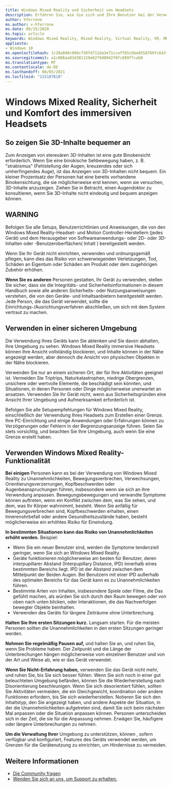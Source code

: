 ```yaml
---
title: Windows Mixed Reality und Sicherheit von Headsets
description: Erfahren Sie, wie Sie sich und Ihre Benutzer bei der Verwendung von apps fehlerfrei, sicher und Windows Mixed Reality können.
author: hferrone
ms.author: v-hferrone
ms.date: 09/15/2020
ms.topic: article
keywords: Windows Mixed Reality, Mixed Reality, Virtual Reality, VR, MR, Feedback, Feedback-Hub, Fehler
appliesto:
- Windows 10
ms.openlocfilehash: 1c28a049c966cf50fd711da3e71cceff65cbbe8558769fc643f3e2065539caf4
ms.sourcegitcommit: a1c086aa83d381129e62f9d8942f0fc889ffcab0
ms.translationtype: MT
ms.contentlocale: de-DE
ms.lasthandoff: 08/05/2021
ms.locfileid: "115187810"
---
```

# <a name="windows-mixed-reality-immersive-headset-health-safety-and-comfort"></a>Windows Mixed Reality, Sicherheit und Komfort des immersiven Headsets

## <a name="to-view-3d-content-more-comfortably"></a>So zeigen Sie 3D-Inhalte bequemer an

Zum Anzeigen von stereoären 3D-Inhalten ist eine gute Binokensicht erforderlich. Wenn Sie eine binokische Sehbewegung haben, z. B. "strabismus" (Fehlstellung der Augen, kreuzendes oder sich umherfingendes Auge), ist das Anzeigen von 3D-Inhalten nicht bequem. Ein kleiner Prozentsatz der Personen hat eine bereits vorhandene Binokensichtung, die sie möglicherweise erst kennen, wenn sie versuchen, 3D-Inhalte anzuzeigen. Ziehen Sie in Betracht, einen Augendoktor zu konsultieren, wenn Sie 3D-Inhalte nicht eindeutig und bequem anzeigen können.

## <a name="warning"></a>WARNING

Befolgen Sie alle Setups, Benutzerrichtlinien und Anweisungen, die von den Windows Mixed Reality-Headset- und Motion Controller-Herstellern (jedes Gerät) und dem Herausgeber von Softwareanwendungs- oder 2D- oder 3D-Inhalten oder -Benutzeroberflächen( Inhalt ) bereitgestellt werden.

Wenn Sie Ihr Gerät nicht einrichten, verwenden und ordnungsgemäß pflegen, kann dies das Risiko von schwerwiegenden Verletzungen, Tod, Schäden an Eigentum oder Schäden am Produkt oder dem zugehörigen Zubehör erhöhen.

**Wenn Sie es anderen** Personen gestatten, Ihr Gerät zu verwenden, stellen Sie sicher, dass sie die Integritäts- und Sicherheitsinformationen in diesem Handbuch sowie alle anderen Sicherheits- oder Nutzungsanweisungen verstehen, die von den Geräte- und Inhaltsanbietern bereitgestellt werden. Jede Person, die das Gerät verwendet, sollte die Einrichtungs-/Ausrichtungsverfahren abschließen, um sich mit dem System vertraut zu machen.

## <a name="use-in-safe-surroundings"></a>Verwenden in einer sicheren Umgebung

Die Verwendung Ihres Geräts kann Sie ablenken und Sie davon abhalten, Ihre Umgebung zu sehen. Windows Mixed Reality immersive Headsets können Ihre Ansicht vollständig blockieren, und Inhalte können in der Nähe angezeigt werden, aber dennoch die Ansicht von physischen Objekten in der Nähe blockieren.

Verwenden Sie nur an einem sicheren Ort, der für Ihre Aktivitäten geeignet ist. Vermeiden Sie Triptrips, Naturkatastrophen, niedrige Obergrenzen, unsichere oder wertvolle Elemente, die beschädigt sein könnten, und Situationen, in denen Personen oder Dinge möglicherweise unerwartet an ansatzen. Verwenden Sie Ihr Gerät nicht, wenn aus Sicherheitsgründen eine Ansicht Ihrer Umgebung und Aufmerksamkeit erforderlich ist.

Befolgen Sie alle Setupempfehlungen für Windows Mixed Reality, einschließlich der Verwendung Ihres Headsets zum Erstellen einer Grenze. Ihre PC-Einrichtung und einige Anwendungen oder Erfahrungen können zu Verzögerungen oder Fehlern in der Begrenzungsanzeige führen. Seien Sie stets vorsichtig, und beachten Sie Ihre Umgebung, auch wenn Sie eine Grenze erstellt haben.

## <a name="using-windows-mixed-reality-comfortably"></a>Verwenden Windows Mixed Reality-Funktionalität

**Bei einigen** Personen kann es bei der Verwendung von Windows Mixed Reality zu Unannehmlichkeiten, Bewegungsverbrechen, Verwechsungen, Orientierungsverzerrungen, Kopfbeschwerden oder Augenbeanspruchungen führen, insbesondere wenn sie sich an ihre Verwendung anpassen. Bewegungsbewegungen und verwandte Symptome können auftreten, wenn ein Konflikt zwischen dem, was Sie sehen, und dem, was Ihr Körper wahrnimmt, besteht. Wenn Sie anfällig für Bewegungsverbrechen sind, Kopfbeschwerden erhalten, einen Innerenohrbefall oder andere Gesundheitszustände haben, besteht möglicherweise ein erhöhtes Risiko für Eineindung.

**In bestimmten Situationen kann das Risiko von Unannehmlichkeiten erhöht werden.** Beispiel:

* Wenn Sie ein neuer Benutzer sind, werden die Symptome tendenziell geringer, wenn Sie sich an Windows Mixed Reality.
* Geräte funktionieren möglicherweise am besten für Benutzer, deren interpupillarer Abstand (Interpupillary Distance, IPD) innerhalb eines bestimmten Bereichs liegt. IPD ist der Abstand zwischen dem Mittelpunkt der Beiden Augen. Bei Benutzern mit einer IPD außerhalb des optimalen Bereichs für das Gerät kann es zu Unannehmlichkeiten führen.
* Bestimmte Arten von Inhalten, insbesondere Spiele oder Filme, die Das gefühlt machen, als würden Sie sich durch den Raum bewegen oder von oben nach unten blicken, oder Interaktionen, die das Nachverfolgen bewegter Objekte beinhalten.
* Verwenden des Geräts für längere Zeiträume ohne Unterbrechung.

**Halten Sie Ihre ersten Sitzungen kurz.** Langsam starten. Für die meisten Personen sollten die Unannehmlichkeiten in den ersten Sitzungen geringer werden.

**Nehmen Sie regelmäßig Pausen auf,** und halten Sie an, und ruhen Sie, wenn Sie Probleme haben. Der Zeitpunkt und die Länge der Unterbrechungen hängen möglicherweise vom einzelnen Benutzer und von der Art und Weise ab, wie er das Gerät verwendet.

**Wenn Sie Nicht-Erfahrung haben,** verwenden Sie das Gerät nicht mehr, und ruhen Sie, bis Sie sich besser fühlen. Wenn Sie sich noch in einer gut beleuchteten Umgebung befänden, können Sie die Wiederherstellung nach Disorientierung beschleunigen. Wenn Sie sich desorientiert fühlen, sollten Sie Aktivitäten vermeiden, die ein Gleichgewicht, koordination oder andere Funktionen erfordern, bis Sie sich wiederherstellen. Notieren Sie sich den Inhaltstyp, den Sie angezeigt haben, und andere Aspekte der Situation, in der die Unannehmlichkeiten aufgetreten sind, damit Sie sich beim nächsten Mal anpassen oder die Situation anpassen können. Personen unterscheiden sich in der Zeit, die sie für die Anpassung nehmen. Erwägen Sie, häufigere oder längere Unterbrechungen zu nehmen.

**Um die Verwaltung Ihrer** Umgebung zu unterstützen, können , sofern verfügbar und konfiguriert, Features des Geräts verwendet werden, um Grenzen für die Gerätenutzung zu einrichten, um Hindernisse zu vermeiden.


## <a name="see-also"></a>Weitere Informationen
* [Die Community fragen](https://answers.microsoft.com)
* [Wenden Sie sich an uns, um Support zu erhalten.](https://support.microsoft.com/contactus/)
